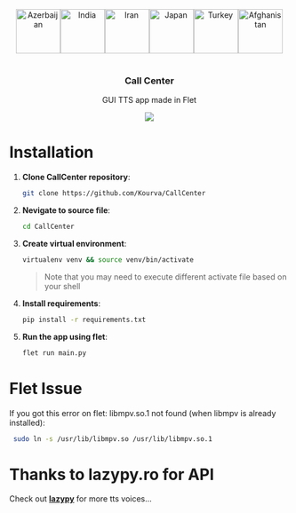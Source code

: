 <div align="center">
<table align="center">
  <tbody align="center">
    <tr align="center">
        <img src="https://github.com/Kourva/CallCenter/assets/118578799/e259e98e-0cdb-4156-8101-a606416ea76b" width="80px;" alt="Azerbaijan"/>
        <img src="https://github.com/Kourva/CallCenter/assets/118578799/40f63c88-3e0f-4f28-ae2b-95f5b0f60d67" width="80px;" alt="India"/>
        <img src="https://github.com/Kourva/CallCenter/assets/118578799/3cd2858f-25db-4ac1-bc06-cc84162e83bb" width="80px;" alt="Iran"/>
        <img src="https://github.com/Kourva/CallCenter/assets/118578799/78f4128c-09e2-49b7-819c-5c840733af67" width="80px;" alt="Japan"/>
        <img src="https://github.com/Kourva/CallCenter/assets/118578799/58c8da1e-d019-4848-9708-c3a4f5b5c799" width="80px;" alt="Turkey"/>
        <img src="https://github.com/Kourva/CallCenter/assets/118578799/1ee41a11-3c76-4e36-9a7a-2b4e0afe7504" width="80px;" alt="Afghanistan"/>
    </tr>
  </tbody>
</table>
  <h3><b>Call Center</b></h3>
  <p>GUI TTS app made in Flet</p>
</div>

<div align="center">
    <img align="center" src="https://github.com/Kourva/CallCenter/assets/118578799/72e45da1-af6b-4197-9ea8-e9857faa15a1"/>
</div>

# Installation
1. **Clone CallCenter repository**:
    ```bash
    git clone https://github.com/Kourva/CallCenter
    ```
2. **Nevigate to source file**:
    ```bash
    cd CallCenter
    ```
3. **Create virtual environment**:
    ```bash
    virtualenv venv && source venv/bin/activate
    ```
    > Note that you may need to execute different activate file based on your shell
4. **Install requirements**:
    ```bash
    pip install -r requirements.txt
    ```
5. **Run the app using flet**:
    ```bash
    flet run main.py
    ```

# Flet Issue
If you got this error on flet: libmpv.so.1 not found (when libmpv is already installed):
```bash
 sudo ln -s /usr/lib/libmpv.so /usr/lib/libmpv.so.1
```

# Thanks to lazypy.ro for API
Check out [**lazypy**](https://lazypy.ro) for more tts voices...
